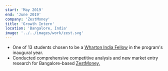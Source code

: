 ```yaml
---
start: 'May 2019'
end: 'June 2019'
company: 'ZestMoney'
title: 'Growth Intern'
location: 'Bangalore, India'
image: '../../images/work/zest.svg'
---
```


- One of 13 students chosen to be a [Wharton India Fellow](https://entrepreneurship.wharton.upenn.edu/wharton-india-2019-fellows/) in the program's inaugural year.
- Conducted comprehensive competitive analysis and new market entry research for Bangalore-based [ZestMoney.](https://www.zestmoney.in/)
